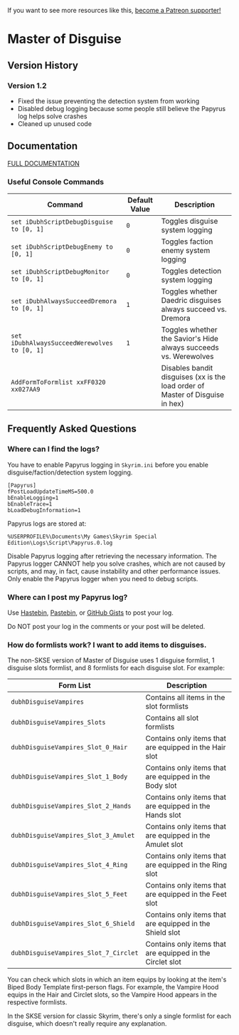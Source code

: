 <!-- TITLE: Master of Disguise -->

If you want to see more resources like this, [become a Patreon supporter!](https://www.patreon.com/fireundubh) 

# Master of Disguise
## Version History

### Version 1.2

- Fixed the issue preventing the detection system from working
- Disabled debug logging because some people still believe the Papyrus log helps solve crashes
- Cleaned up unused code

## Documentation

[FULL DOCUMENTATION](/skyrim/master-of-disguise)


### Useful Console Commands

Command | Default Value | Description
--- | --- | ---
`set iDubhScriptDebugDisguise to [0, 1]` | `0` | Toggles disguise system logging
`set iDubhScriptDebugEnemy to [0, 1]` | `0` | Toggles faction enemy system logging
`set iDubhScriptDebugMonitor to [0, 1]` | `0` | Toggles detection system logging
`set iDubhAlwaysSucceedDremora to [0, 1]` | `1` | Toggles whether Daedric disguises always succeed vs. Dremora
`set iDubhAlwaysSucceedWerewolves to [0, 1]` | `1` | Toggles whether the Savior's Hide always succeeds vs. Werewolves
`AddFormToFormlist xxFF0320 xx027AA9` | | Disables bandit disguises (xx is the load order of Master of Disguise in hex)

## Frequently Asked Questions

### Where can I find the logs?

You have to enable Papyrus logging in `Skyrim.ini` before you enable disguise/faction/detection system logging.

```
[Papyrus]
fPostLoadUpdateTimeMS=500.0
bEnableLogging=1
bEnableTrace=1
bLoadDebugInformation=1
```

Papyrus logs are stored at:

`%USERPROFILE%\Documents\My Games\Skyrim Special Edition\Logs\Script\Papyrus.0.log`

Disable Papyrus logging after retrieving the necessary information. The Papyrus logger CANNOT help you solve crashes, which are not caused by scripts, and may, in fact, cause instability and other performance issues. Only enable the Papyrus logger when you need to debug scripts.


### Where can I post my Papyrus log?

Use [Hastebin](https://hastebin.com/), [Pastebin](https://pastebin.com/), or [GitHub Gists](https://gist.github.com/) to post your log.

Do NOT post your log in the comments or your post will be deleted.


### How do formlists work? I want to add items to disguises.

The non-SKSE version of Master of Disguise uses 1 disguise formlist, 1 disguise slots formlist, and 8 formlists for each disguise slot. For example:

Form List | Description
--- | ---
`dubhDisguiseVampires` | Contains all items in the slot formlists
`dubhDisguiseVampires_Slots` | Contains all slot formlists
`dubhDisguiseVampires_Slot_0_Hair` | Contains only items that are equipped in the Hair slot
`dubhDisguiseVampires_Slot_1_Body` | Contains only items that are equipped in the Body slot
`dubhDisguiseVampires_Slot_2_Hands` | Contains only items that are equipped in the Hands slot
`dubhDisguiseVampires_Slot_3_Amulet` | Contains only items that are equipped in the Amulet slot
`dubhDisguiseVampires_Slot_4_Ring` | Contains only items that are equipped in the Ring slot
`dubhDisguiseVampires_Slot_5_Feet` | Contains only items that are equipped in the Feet slot
`dubhDisguiseVampires_Slot_6_Shield` | Contains only items that are equipped in the Shield slot
`dubhDisguiseVampires_Slot_7_Circlet` | Contains only items that are equipped in the Circlet slot

You can check which slots in which an item equips by looking at the item's Biped Body Template first-person flags. For example, the Vampire Hood equips in the Hair and Circlet slots, so the Vampire Hood appears in the respective formlists.

In the SKSE version for classic Skyrim, there's only a single formlist for each disguise, which doesn't really require any explanation.